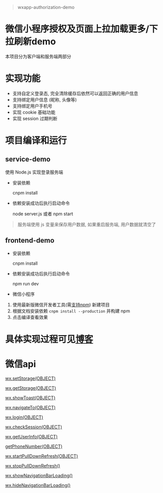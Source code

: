 > wxapp-authorization-demo

# 微信小程序授权及页面上拉加载更多/下拉刷新demo

  本项目分为客户端和服务端两部分
  
# 实现功能

  * 支持自定义登录态, 完全清除缓存后依然可以返回正确的用户信息
  * 支持绑定用户信息 (昵称, 头像等)
  * 支持绑定用户手机号
  * 实现 cookie 基础功能
  * 实现 session 过期判断
  
# 项目编译和运行
  
  ## service-demo
  
  使用 Node.js 实现登录服务端
  
  * 安装依赖
  
    cnpm install
  
  * 依赖安装成功后执行启动命令
  
    node server.js 或者 npm start
  
  > 服务端使用 js 变量来保存用户数据, 如果重启服务端, 用户数据就清空了
  
  ## frontend-demo
  
  * 安装依赖
  
    cnpm install
  
  * 依赖安装成功后执行启动命令
  
    npm run dev
  
  * 微信小程序
 
  1. 使用最新版微信开发者工具(需[支持npm](https://developers.weixin.qq.com/miniprogram/dev/devtools/npm.html)) 新建项目
  1. 根据文档安装依赖 `cnpm install --production` 并构建 npm
  1. 点击编译查看效果
  
# 具体实现过程可见[博客](https://github.com/lulujianglab/blog/issues/29)
  
 # 微信api
 
[wx.setStorage(OBJECT)](https://developers.weixin.qq.com/miniprogram/dev/api/data.html)

[wx.getStorage(OBJECT)](https://developers.weixin.qq.com/miniprogram/dev/api/data.html)

[wx.showToast(OBJECT)](https://developers.weixin.qq.com/miniprogram/dev/api/api-react.html)

[wx.navigateTo(OBJECT)](https://developers.weixin.qq.com/miniprogram/dev/api/ui-navigate.html)

[wx.login(OBJECT)](https://developers.weixin.qq.com/miniprogram/dev/api/api-login.html)

[wx.checkSession(OBJECT)](https://developers.weixin.qq.com/miniprogram/dev/api/signature.html#wxchecksessionobject)

[wx.getUserInfo(OBJECT)](https://developers.weixin.qq.com/miniprogram/dev/api/open.html#wxgetuserinfoobject)

[getPhoneNumber(OBJECT)](https://developers.weixin.qq.com/miniprogram/dev/api/getPhoneNumber.html)

[wx.startPullDownRefresh(OBJECT)](https://developers.weixin.qq.com/miniprogram/dev/api/pulldown.html#pageonpulldownrefresh)

[wx.stopPullDownRefresh()](https://developers.weixin.qq.com/miniprogram/dev/api/pulldown.html#wxstartpulldownrefresh)

[wx.showNavigationBarLoading()](https://developers.weixin.qq.com/miniprogram/dev/api/ui.html#wxsetnavigationbartitleobject)

[wx.hideNavigationBarLoading()](https://developers.weixin.qq.com/miniprogram/dev/api/ui.html#wxsetnavigationbartitleobject)
